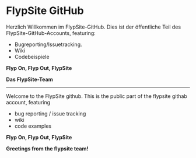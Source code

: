 # FlypSite GitHub

Herzlich Willkommen im FlypSite-GitHub. Dies ist der öffentliche Teil des FlypSite-GitHub-Accounts, featuring:

* Bugreporting/Issuetracking. 
* Wiki
* Codebeispiele

**Flyp On, Flyp Out, FlypSite**

**Das FlypSite-Team**

---

Welcome to the FlypSite github. This is the public part of the flypsite githab account, featuring

* bug reporting / issue tracking
* wiki
* code examples

**Flyp On, Flyp Out, FlypSite**

**Greetings from the flypsite team!**
